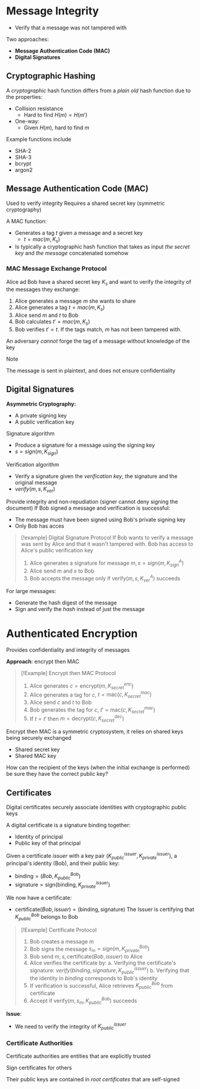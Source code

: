 
# Message Integrity
- Verify that a message was not tampered with

Two approaches:
- **Message Authentication Code (MAC)**
- **Digital Signatures**

## Cryptographic Hashing

A *cryptographic* hash function differs from a *plain old* hash function due to the properties:
- Collision resistance
	- Hard to find $H(m) = H(m')$
- One-way:
	- Given $H(m)$, hard to find $m$

Example functions include 
- SHA-2
- SHA-3
- bcrypt
- argon2


## Message Authentication Code (MAC)
Used to verify integrity
Requires a shared secret key (symmetric cryptography)

A MAC function:
- Generates a tag $t$ given a message and a secret key
	- $t = mac(m, K_s)$
- Is typically a cryptographic hash function that takes as input *the secret key* and *the message* concatenated somehow

### MAC Message Exchange Protocol
Alice ad Bob have a shared secret key $K_s$ and want to verify the integrity of the messages they exchange:
1. Alice generates a message $m$ she wants to share
2. Alice generates a tag $t=mac(m, K_s)$
3. Alice send $m$ and $t$ to Bob
4. Bob calculates $t' = mac(m, K_s)$
5. Bob verifies $t'=t$. If the tags match, $m$ has not been tampered with.

An adversary *cannot* forge the tag of a message without knowledge of the key

>[!note]
>The message is sent in plaintext, and does not ensure confidentiality


## Digital Signatures

**Asymmetric Cryptography:**
- A private signing key
- A public verification key

Signature algorithm
- Produce a signature for a message using the signing key
- $s = sign(m, K_{sign})$

Verification algorithm
- Verify a signature given the *verification key*, the signature and the original message
- $verify(m, s, K_{ver})$

Provide integrity and non-repudiation (signer cannot deny signing the document)
If Bob signed a message and verification is successful:
- The message must have been signed using Bob's private signing key
- Only Bob has acces

>[!example] Digital Signature Protocol
>If Bob wants to verify a message was sent by Alice and that it wasn't tampered with. Bob has access to Alice's public verification key
>1. Alice generates a signature for message $m,s=sign(m, K^A_{sign})$
>2. Alice send $m$ and $s$ to Bob
>3. Bob accepts the message only if $\text{verify}(m, s, K^A_{ver})$ succeeds

For large messages:
- Generate the hash digest of the message
- Sign and verify the *hash* instead of just the message

# Authenticated Encryption
Provides confidentiality and integrity of messages

**Approach**: encrypt then MAC

>[!Example] Encrypt then MAC Protocol
>1. Alice generates $c = \text{encrypt}(m, K^{enc}_{secret})$
>2. Alice generates a tag for $c$, $t = \text{mac}(c, K^{mac}_{secret})$
>3. Alice send $c$ and $t$ to Bob
>4. Bob generates the tag for $c$, $t' = \text{mac}(c, K^{mac}_{secret})$
>5. If $t = t'$ then $m = \text{decrypt}(c, K^{dec}_{secret})$

Encrypt then MAC is a symmetric cryptosystem, it relies on shared keys being securely exchanged
- Shared secret key
- Shared MAC key


How can the recipient of the keys (when the initial exchange is performed) be sure they have the correct public key?

## Certificates
Digital certificates securely associate identities with cryptographic public keys

A digital certificate is a signature binding together:
- Identity of principal
- Public key of that principal

Given a certificate *issuer* with a key pair ($K^{issuer}_{public}, K^{issuer}_{private}$), a principal's identity (Bob), and their public key:
- $\text{binding} = (Bob, K^{Bob}_{public})$
- $\text{signature} = \text{sign}(\text{binding}, K^{issuer}_{private})$

We now have a certificate:
- $\text{certificate}(Bob, issuer) = (\text{binding}, \text{signature})$
The Issuer is certifying that $K^{Bob}_{public}$ belongs to Bob


>[!Example] Certificate Protocol
>1. Bob creates a message $m$
>2. Bob signs the message $s_m = sign(m, K^{Bob}_{private})$
>3. Bob send $m, s, \text{certificate}(Bob, issuer)$ to Alice
>4. Alice verifies the certificate by:
>	a. Verifying the certificate's signature: $verify(binding, signature, K^{issuer}_{public})$
>	b. Verifying that the identity in *binding* corresponds to Bob's identity
>5. If verification is successful, Alice retrieves $K^{Bob}_{public}$ from certificate
>6. Accept if $\text{verify}(m, s_m, K^{Bob}_{public})$ succeeds

**Issue**:
- We need to verify the integrity of $K^{issuer}_{public}$

### Certificate Authorities

Certificate authorities are entities that are explicitly trusted

Sign certificates for others

Their public keys are contained in *root certificates* that are self-signed

